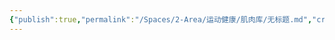 ```yaml
---
{"publish":true,"permalink":"/Spaces/2-Area/运动健康/肌肉库/无标题.md","created":"2025-07-29T23:04:10.996+08:00","modified":"2025-07-29T23:04:10.998+08:00","cssclasses":""}
---
```


